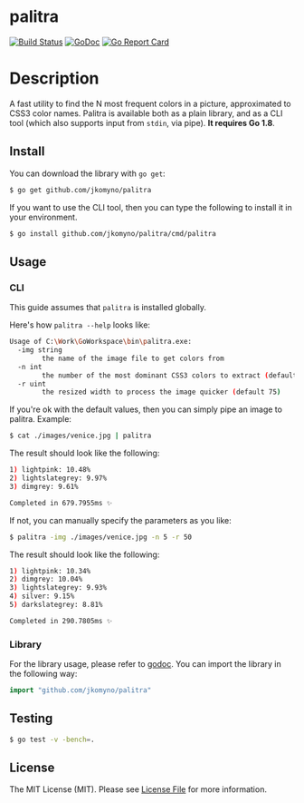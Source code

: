 # palitra

[![Build Status](https://travis-ci.org/jkomyno/palitra.svg?branch=master)](https://travis-ci.org/jkomyno/palitra) [![GoDoc](https://godoc.org/github.com/jkomyno/palitra?status.svg)](https://godoc.org/github.com/jkomyno/palitra) [![Go Report Card](https://goreportcard.com/badge/github.com/jkomyno/palitra)](https://goreportcard.com/report/github.com/jkomyno/palitra)

# Description
A fast utility to find the N most frequent colors in a picture, approximated to CSS3 color names.
Palitra is available both as a plain library, and as a CLI tool (which also supports input from `stdin`, via pipe).
**It requires Go 1.8**.

## Install

You can download the library with `go get`:

```bash
$ go get github.com/jkomyno/palitra
```

If you want to use the CLI tool, then you can type the following to install it in your environment.

```bash
$ go install github.com/jkomyno/palitra/cmd/palitra
```

## Usage

### CLI

This guide assumes that `palitra` is installed globally.

Here's how `palitra --help` looks like:

```bash
Usage of C:\Work\GoWorkspace\bin\palitra.exe:
  -img string
        the name of the image file to get colors from
  -n int
        the number of the most dominant CSS3 colors to extract (default 3)
  -r uint
        the resized width to process the image quicker (default 75)
```

If you're ok with the default values, then you can simply pipe an image to palitra. Example:

```bash
$ cat ./images/venice.jpg | palitra
```

The result should look like the following:
```bash
1) lightpink: 10.48%
2) lightslategrey: 9.97%
3) dimgrey: 9.61%

Completed in 679.7955ms ✨
```

If not, you can manually specify the parameters as you like:

```bash
$ palitra -img ./images/venice.jpg -n 5 -r 50
```

The result should look like the following:
```bash
1) lightpink: 10.34%
2) dimgrey: 10.04%
3) lightslategrey: 9.93%
4) silver: 9.15%
5) darkslategrey: 8.81%

Completed in 290.7805ms ✨
```

### Library

For the library usage, please refer to [godoc](https://godoc.org/github.com/jkomyno/palitra).
You can import the library in the following way:

```go
import "github.com/jkomyno/palitra"
```

## Testing

``` bash
$ go test -v -bench=.
```

## License

The MIT License (MIT). Please see [License File](LICENSE.md) for more information.